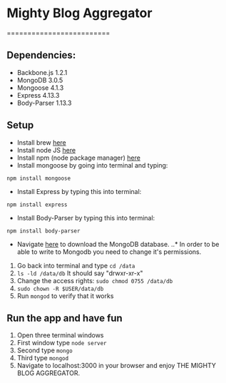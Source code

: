 # Mighty Blog Aggregator
=========================

## Dependencies:
* Backbone.js 1.2.1
* MongoDB 3.0.5
* Mongoose 4.1.3
* Express 4.13.3
* Body-Parser 1.13.3


## Setup
* Install brew [here](http://brew.sh/)
* Install node JS [here](https://nodejs.org/download/)
* Install npm (node package manager) [here](http://blog.npmjs.org/post/85484771375/how-to-install-npm)
* Install mongoose by going into terminal and typing:
```
npm install mongoose
```
* Install Express by typing this into terminal:
```
npm install express
```
* Install Body-Parser by typing this into terminal:
```
npm install body-parser
```
* Navigate [here](https://www.mongodb.org/downloads) to download the MongoDB database.
..* In order to be able to write to Mongodb you need to change it's permissions.

1. Go back into terminal and type ``` cd /data ```
2. ``` ls -ld /data/db ``` It should say "drwxr-xr-x"
3. Change the access rights: ``` sudo chmod 0755 /data/db ```
4. ``` sudo chown -R $USER/data/db ```
5. Run ``` mongod ``` to verify that it works

## Run the app and have fun
1. Open three terminal windows
2. First window type ``` node server ```
3. Second type ``` mongo ```
4. Third type ``` mongod ```
5. Navigate to localhost:3000 in your browser and enjoy THE MIGHTY BLOG AGGREGATOR.

